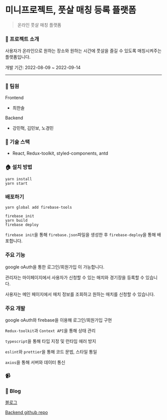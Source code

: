 # 미니프로젝트, 풋살 매칭 등록 플랫폼

> 온라인 풋살 매칭 플랫폼

### :newspaper: 프로젝트 소개

사용자가 온라인으로 원하는 장소와 원하는 시간에 풋살을 즐길 수 있도록 매칭시켜주는 플랫폼입니다.

개발 기간: 2022-08-09 ~ 2022-09-14

<hr/>

### :raising_hand: 팀원

Frontend

- 최한솔

Backend

- 강민혁, 김민보, 노경민

### :floppy_disk: 기술 스택

- React, Redux-toolkit, styled-components, antd

### :house: 설치 방법

```
yarn install
yarn start
```

### 배포하기

```
yarn global add firebase-tools
```

```
firebase init
yarn build
firebase deploy
```

`firebase init`을 통해 `firebase.json`파일을 생성한 후 `firebase-deploy`을 통해 배포합니다.

### 주요 기능

google oAuth을 통한 로그인/회원가입 이 가능합니다.

관리자는 마이페이지에서 사용자가 신청할 수 있는 매치와 경기장을 등록할 수 있습니다.

사용자는 메인 페이지에서 매치 정보를 조회하고 원하는 매치를 신청할 수 있습니다.

### 주요 개발

google oAuth와 firebase을 이용해 로그인/회원가입 구현

`Redux-toolkit`과 `Context API`을 통해 상태 관리

`typescript`을 통해 타입 지정 및 런타임 에러 방지

`eslint`와 `prettier`을 통해 코드 문법, 스타일 통일

`axios`을 통해 서버와 데이터 통신

### :video_camera:

### :whale: Blog

[블로그](https://velog.io/@soll/%ED%94%84%EB%A1%9C%EC%A0%9D%ED%8A%B8-%EC%A4%80%EB%B9%84)

[Backend github repo](https://github.com/Couch-Coders/10th-football-be)
